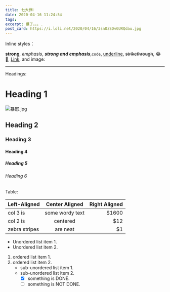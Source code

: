 ```yaml
---
title: 七大罪Ⅰ
date: 2020-04-16 11:24:54
tags:
excerpt: 摸了。。。.
post_card: https://i.loli.net/2020/04/16/3snOzSDvGURQdau.jpg
---
```

Inline styles：

**strong**, *emphasis*, ***strong and emphasis***,`code`, <u>underline</u>, ~~strikethrough~~, :joy:🤣, [Link](https://example.com), and image:



---

Headings:

# Heading 1
![暴怒.jpg](https://i.loli.net/2020/04/16/3snOzSDvGURQdau.jpg)

## Heading 2

### Heading 3

#### Heading 4

##### Heading 5

###### Heading 6

Table:

| Left-Aligned  | Center Aligned  | Right Aligned |
| :------------ | :-------------: | ------------: |
| col 3 is      | some wordy text |         $1600 |
| col 2 is      |    centered     |           $12 |
| zebra stripes |    are neat     |            $1 |



* Unordered list item 1.
* Unordered list item 2.

1. ordered list item 1.
2. ordered list item 2.
   + sub-unordered list item 1.
   + sub-unordered list item 2.
     + [x] something is DONE.
     + [ ] something is NOT DONE.